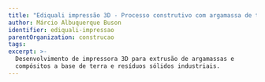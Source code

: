 ```yaml
---
title: "Ediquali impressão 3D - Processo construtivo com argamassa de terra impressa"
author: Márcio Albuquerque Buson
identifier: ediquali-impressao
parentOrganization: construcao
tags:
excerpt: >-
  Desenvolvimento de impressora 3D para extrusão de argamassas e
  compósitos a base de terra e resíduos sólidos industriais.
---
```

